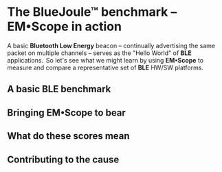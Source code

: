 # The BlueJoule&trade; benchmark &ndash; EM&bull;Scope in action

<!-- --8<-- [start:excerpt] -->

A basic **Bluetooth Low Energy** beacon &ndash; continually advertising the same packet on multiple channels &ndash; serves as the "Hello World" of **BLE** applications.&thinsp; So let's see what we might learn by using **EM&bull;Scope** to measure and compare a representative set of **BLE** HW/SW platforms.

<!-- --8<-- [end:excerpt] -->

## A basic BLE benchmark

## Bringing **EM&bull;Scope** to bear

## What do these scores mean

## Contributing to the cause